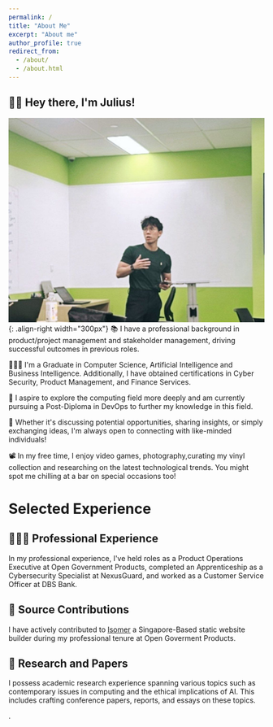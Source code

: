 ```yaml
---
permalink: /
title: "About Me"
excerpt: "About me"
author_profile: true
redirect_from: 
  - /about/
  - /about.html
---
```


## 👋🏼 Hey there, I'm Julius!

![Illustration of combining vision and language modalities](/images/presentation.jpg){: .align-right width="300px"}
📚 I have a professional background in product/project management and stakeholder management, driving successful outcomes in previous roles.

👨🏻‍💻 I'm a Graduate in Computer Science, Artificial Intelligence and Business Intelligence. Additionally, I have obtained certifications in Cyber Security, Product Management, and Finance Services.

🔬 I aspire to explore the computing field more deeply and am currently pursuing a Post-Diploma in DevOps to further my knowledge in this field.

🤝 Whether it's discussing potential opportunities, sharing insights, or simply exchanging ideas, I'm always open to connecting with like-minded individuals!

📽️ In my free time, I enjoy video games, photography,curating my vinyl collection and researching on the latest technological trends. You might spot me chilling at a bar on special occasions too!

# Selected Experience

## 👨🏻‍🔬 Professional Experience

In my professional experience, I've held roles as a Product Operations Executive at Open Government Products, completed an Apprenticeship as a Cybersecurity Specialist at NexusGuard, and worked as a Customer Service Officer at DBS Bank.

## 🤖  Source Contributions
I have actively contributed to [Isomer](https://github.com/isomerpages) a Singapore-Based static website builder during my professional tenure at Open Goverment Products. 

## 📜 Research and Papers
I possess academic research experience spanning various topics such as contemporary issues in computing and the ethical implications of AI. This includes crafting conference papers, reports, and essays on these topics.


<!-- 
## 📚 Teaching and Community Contributions
To further contribute to the Machine Learning community, I have a [YouTube](https://www.youtube.com/@borismeinardus) and [Medium](https://medium.com/@boris.meinardus) channel where I publish educational Machine Learning content
-->
.







